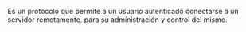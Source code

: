 Es un protocolo que permite a un usuario autenticado conectarse a un servidor remotamente, para su administración y control del mismo.
